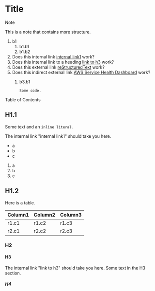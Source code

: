 # Title

<div class="note">

<div class="admonition-title">

Note

</div>

This is a note that contains more structure.

1.  b1
    1.  b1.b1
    2.  b1.b2
2.  Does this internal link [internal link1](#internal%20link1) work?
3.  Does this internal link to a heading [link to h3](#link%20to%20h3)
    work?
4.  Does this external link
    [reStructuredText](http://docutils.sourceforge.net/rst.html) work?
5.  Does this indirect external link [AWS Service Health
    Dashboard](https://status.aws.amazon.com/) work?
    1.  b3.b1
        
            Some code.

</div>

<div class="contents" data-depth="5">

Table of Contents

</div>

## H1.1

Some text and an `inline literal`.

<div id="internal link1">

The internal link "internal link1" should take you here.

</div>

  - a
  - b
  - c

<!-- end list -->

1.  a
2.  b
3.  c

## H1.2

Here is a table.

| Column1 | Column2 | Column3 |
| ------- | ------- | ------- |
| r1.c1   | r1.c2   | r1.c3   |
| r2.c1   | r2.c2   | r2.c3   |

### H2

#### H3

The internal link "link to h3" should take you here. Some text in the H3
section.

##### H4
